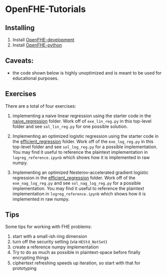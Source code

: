 # OpenFHE-Tutorials

## Installing

1. Install [OpenFHE-development](https://github.com/openfheorg/openfhe-development)
2. Install [OpenFHE-python](https://github.com/openfheorg/openfhe-python)

## Caveats:

- the code shown below is highly unoptimized and is meant to be used for educational purposes.

## Exercises

There are a total of four exercises:

1) implementing a naive linear regression using the starter code in the [naive_regression](./naive_regression) folder. Work off of
`exe_lin_reg.py` in this top-level folder and see `sol_lin_reg.py` for one possible solution.

2) Implementing an optimized logistic regression using the starter code in the [efficient_regression](./efficient_regression) folder. Work off of
the `exe_log_reg.py` in this top-level folder and see `sol_log_reg.py` for a possible implementation.  You may find it useful to reference
   the plaintext implementation in `logreg_reference.ipynb` which shows how it is implemented in raw numpy.

3) Implementing an optimized Nesterov-accelerated gradient logistic regression in the [efficient_regression](./efficient_regression) folder. Work off of
   the `exe_nag_log_reg.py` and see `sol_nag_log_reg.py` for a possible implementation. You may find it useful to reference
   the plaintext implementation in `logreg_reference.ipynb` which shows how it is implemented in raw numpy.

## Tips

Some tips for working with FHE problems:

1) start with a small-ish ring dimension
2) turn off the security setting (via `HEStd_NotSet`)
3) create a reference numpy implementation
4) Try to do as much as possible in plaintext-space before finally encrypting things
5) ciphertext refreshing speeds up iteration, so start with that for prototyping